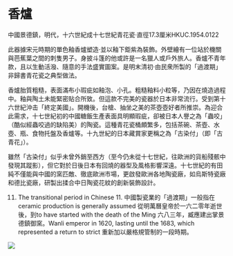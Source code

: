 # 香爐  

中國景德鎮，明代，十六世紀成十七世紀青花瓷·直徑17.3厘米HKUC.1954.0122  

此器據宋元時期的單色釉香爐塑造·並以釉下鉅紫為裝飾。外壁繪有一位站於機關與芭蕉葉之間的刺隻男子。身披斗篷的他或許是一名獵人或戶外旅人。香爐不青年款，且以生動活潑、隨意的手法盛實圖案。是明末清初·由民衆所製的「過渡期」非歸書青花瓷之典型做法。  

香爐胎質粗糙，表面滿布小瑕疵如釉泡、小孔。粗糙釉料小粒等，乃因在燒造過程中。釉與陶土未能緊密貼合所致。但這款不完美的瓷器於日本非常流行。受到第十六世紀沖击「終定美國」。開機後，台槍、抽坐之美的茶壺壺好者所推崇。為迎合此需求，十七世紀初的中國糖飯生產表面具明顯瑕疵，卻被日本人譽之為「蟲咬」（酷似經蟲咬過的缺陷美）的陶瓷。這種青花瓷桶頗繁多，包括茶碗、茶壺、水壺、瓶、食物托盤及香爐等。十九世紀的日本藏賞家更稱之為「古染付」（即「古青花」）。  

雖然「古染付」似乎未曾外銷至西方（至今仍未從十七世紀，往歐洲的貨船殘骸中發現其蹤影），但它對於日後日本有回燒的器型及風格影響深遠。十七世紀的有田純不僅能與中國的窯匹敵、徹底歐洲市場，更啟發歐洲各地陶瓷廠，如烏斯特瓷廠和德比瓷廠，研製出揉合中日陶瓷花紋的創新裝飾設計。  

11. The transitional period in Chinese 11. 中國製瓷業的「過渡期」一般指在ceramic production is generally assumed 從明萬曆皇帝於一六二零年逝世後，到to have started with the death of the Ming 六八三年，臧應建出掌景德鎮御窯。Wanli emperor in 1620, lasting until the 1683, which represented a return to strict 重新加以嚴格規管制的一段時期。

![](https://cdn-mineru.openxlab.org.cn/result/2025-07-27/26ec8c02-599c-4b79-9876-e092d6287e02/f1cb560fdd3b4e41d267482bc672f7e4db5cb32e7fa2cc8cf83ff3d78ef85fa2.jpg)  

